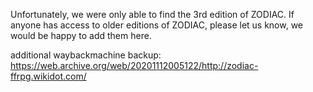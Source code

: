 Unfortunately, we were only able to find the 3rd edition of ZODIAC.
If anyone has access to older editions of ZODIAC, please let us know, we would be happy to add them here.

additional waybackmachine backup:
https://web.archive.org/web/20201112005122/http://zodiac-ffrpg.wikidot.com/